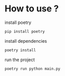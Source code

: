 # How to use ?

install poetry
```bash
pip install poetry
```

install dependencies
```bash
poetry install
```

run the project
```bash
poetry run python main.py
```